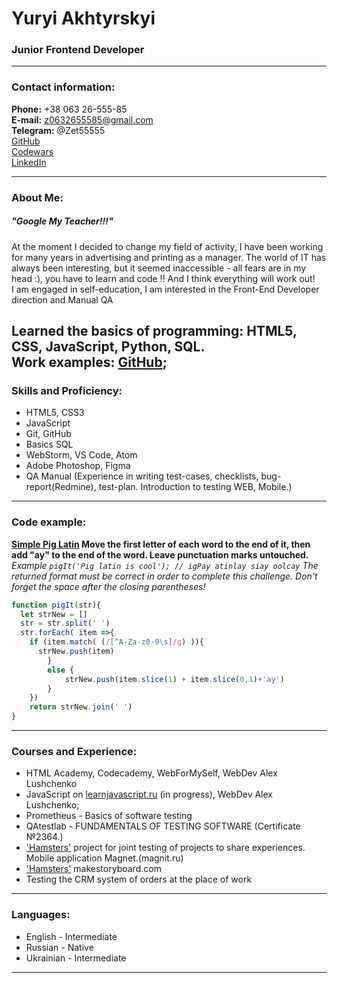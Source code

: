 # Yuryi Akhtyrskyi 
### Junior Frontend Developer

---

### Contact information:

**Phone:** +38 063 26-555-85<br>
**E-mail:** z0632655585@gmail.com<br>
**Telegram:** @Zet55555<br>
[GitHub](https://github.com/yuraCom) <br>
[Codewars](https://www.codewars.com/users/Vedmachok) <br>
[LinkedIn](https://www.codewars.com/users/yuraCOM/) <br>


---

### About Me:
##### "Google My Teacher!!!"

At the moment I decided to change my field of activity, I have been working for many years in advertising and printing as a manager. The world of IT has always been interesting, but it seemed inaccessible - all fears are in my head :), you have to learn and code !! And I think everything will work out! <br>
I am engaged in self-education, I am interested in the Front-End Developer direction and Manual QA <br>


Learned the basics of programming: HTML5, CSS, JavaScript, Python, SQL.<br>
Work examples: [GitHub](https://github.com/yuraCom);
---
### Skills and Proficiency:
- HTML5, CSS3
- JavaScript 
- Git, GitHub
- Basics SQL
- WebStorm, VS Code, Atom
- Adobe Photoshop, Figma
- QA Manual (Experience in writing test-cases, checklists, bug-report(Redmine), test-plan. Introduction to testing WEB, Mobile.)

---

### Code example:

**[
Simple Pig Latin](https://www.codewars.com/kata/520b9d2ad5c005041100000f) Move the first letter of each word to the end of it, then add "ay" to the end of the word. Leave punctuation marks untouched.**
*Example
```pigIt('Pig latin is cool'); // igPay atinlay siay oolcay```
The returned format must be correct in order to complete this challenge.
Don't forget the space after the closing parentheses!*

```javascript
function pigIt(str){
  let strNew = []
  str = str.split(' ')
  str.forEach( item =>{
    if (item.match( (/[^A-Za-z0-9\s]/g) )){
      strNew.push(item)
        }
        else {
            strNew.push(item.slice(1) + item.slice(0,1)+'ay')
        }
    })
    return strNew.join(' ')
}
```
---

### Courses and Experience:
- HTML Academy, Codecademy, WebForMySelf, WebDev Alex Lushchenko
- JavaScript on [learnjavascript.ru](https://learn.javascript.ru/) (in progress), WebDev Alex Lushchenko;
- Prometheus - Basics of software testing
- QAtestlab - FUNDAMENTALS OF TESTING SOFTWARE (Certificate №2364.)
- ['Hamsters'](https://software-testing.ru/forum/index.php?/forum/736-proekt-khomiachki/) project for joint testing of projects to share experiences. Mobile application Magnet.(magnit.ru)
- ['Hamsters'](https://software-testing.ru/forum/index.php?/forum/736-proekt-khomiachki/) makestoryboard.com
- Testing the CRM system of orders at the place of work
---

### Languages:

- English \- Intermediate 
- Russian \- Native
- Ukrainian \- Intermediate
********
